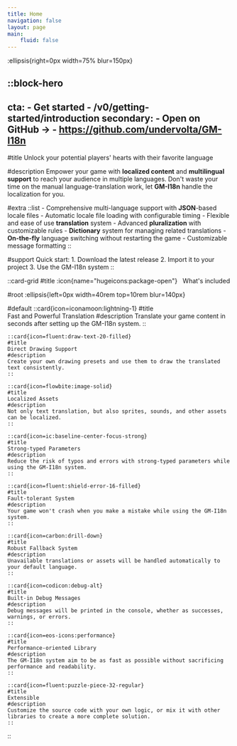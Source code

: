 ```yaml
---
title: Home
navigation: false
layout: page
main:
    fluid: false
---
```


:ellipsis{right=0px width=75% blur=150px}

::block-hero
---
cta:
    - Get started
    - /v0/getting-started/introduction
secondary:
    - Open on GitHub →
    - https://github.com/undervolta/GM-I18n
---

#title
Unlock your potential players' hearts with their favorite language

#description
Empower your game with **localized content** and **multilingual support** to reach your audience in multiple languages. Don't waste your time on the manual language-translation work, let **GM-I18n** handle the localization for you.

#extra
    ::list
    - Comprehensive multi-language support with **JSON**-based locale files
    - Automatic locale file loading with configurable timing
    - Flexible and ease of use **translation** system 
    - Advanced **pluralization** with customizable rules
    - **Dictionary** system for managing related translations
    - **On-the-fly** language switching without restarting the game
    - Customizable message formatting
    ::

#support
    Quick start:
	1. Download the latest release
	2. Import it to your project
	3. Use the GM-I18n system
::

::card-grid
#title
:icon{name="hugeicons:package-open"} &nbsp; What's included

#root
:ellipsis{left=0px width=40rem top=10rem blur=140px}

#default
    ::card{icon=iconamoon:lightning-1}
    #title  
    Fast and Powerful Translation
    #description
    Translate your game content in seconds after setting up the GM-I18n system.
    ::

    ::card{icon=fluent:draw-text-20-filled}
    #title  
    Direct Drawing Support
    #description
    Create your own drawing presets and use them to draw the translated text consistently.
    ::

    ::card{icon=flowbite:image-solid}
    #title  
    Localized Assets
    #description
    Not only text translation, but also sprites, sounds, and other assets can be localized.
    ::

    ::card{icon=ic:baseline-center-focus-strong}
    #title
    Strong-typed Parameters
    #description
    Reduce the risk of typos and errors with strong-typed parameters while using the GM-I18n system.
    ::

    ::card{icon=fluent:shield-error-16-filled}
    #title
    Fault-tolerant System
    #description
    Your game won't crash when you make a mistake while using the GM-I18n system.
    ::

    ::card{icon=carbon:drill-down}
    #title
    Robust Fallback System
    #description
    Unavailable translations or assets will be handled automatically to your default language.
    ::

    ::card{icon=codicon:debug-alt}
    #title
    Built-in Debug Messages
    #description
    Debug messages will be printed in the console, whether as successes, warnings, or errors.
    ::

    ::card{icon=eos-icons:performance}
    #title
    Performance-oriented Library
    #description
    The GM-I18n system aim to be as fast as possible without sacrificing performance and readability.
    ::

    ::card{icon=fluent:puzzle-piece-32-regular}
    #title
    Extensible
    #description
    Customize the source code with your own logic, or mix it with other libraries to create a more complete solution.
    ::
::
